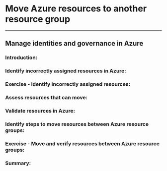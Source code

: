 # Move Azure resources to another resource group

___

## Manage identities and governance in Azure

### Introduction: 

### Identify incorrectly assigned resources in Azure: 

### Exercise - Identify incorrectly assigned resources:

### Assess resources that can move:

### Validate resources in Azure: 

### Identify steps to move resources between Azure resource groups: 

### Exercise - Move and verify resources between Azure resource groups: 

### Summary:

